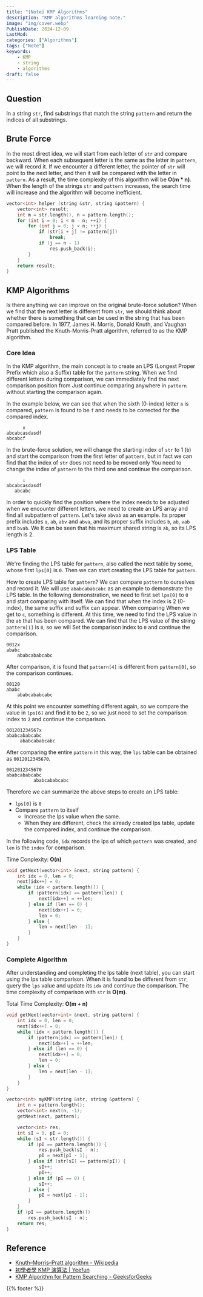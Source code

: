 ```yaml
---
title: "[Note] KMP Algorithms"
description: "KMP algorithms learning note."
image: "img/cover.webp"
PublishDate: 2024-12-09
LastMod: 
categories: ["Algorithms"]
tags: ["Note"]
keywords:
    - KMP
    - string
    - algorithms
draft: false
---
```


## Question

In a string `str`, find substrings that match the string `pattern` and return the indices of all substrings.

## Brute Force

In the most direct idea, we will start from each letter of `str` and compare backward. When each subsequent letter is the same as the letter in `pattern`, we will record it. If we encounter a different letter, the pointer of `str` will point to the next letter, and then it will be compared with the letter in `pattern`. As a result, the time complexity of this algorithm will be **O(m * n)**. When the length of the strings `str` and `pattern` increases, the search time will increase and the algorithm will become inefficient.

```cpp
vector<int> helper (string &str, string &pattern) {
    vector<int> result;
    int m = str.length(), n = pattern.length();
    for (int i = 0; i < m - n; ++i) {
        for (int j = 0; j < n; ++j) {
            if (str[i + j] != pattern[j])
                break;
            if (j == n - 1)
                res.push_back(i);
        }
    }
    return result;
}
```

## KMP Algorithms

Is there anything we can improve on the original brute-force solution? When we find that the next letter is different from `str`, we should think about whether there is something that can be used in the string that has been compared before. In 1977, James H. Morris, Donald Knuth, and Vaughan Pratt published the Knuth-Morris-Pratt algorithm, referred to as the KMP algorithm.

### Core Idea

In the KMP algorithm, the main concept is to create an LPS (Longest Proper Prefix which also a Suffix) table for the `pattern` string. When we find different letters during comparison, we can immediately find the next comparison position from Just continue comparing anywhere in `pattern` without starting the comparison again.

In the example below, we can see that when the sixth (0-index) letter `a` is compared, `pattern` is found to be `f` and needs to be corrected for the compared index.

```
      x
abcabcasdasdf
abcabcf
```

In the brute-force solution, we will change the starting index of `str` to 1 (`b`) and start the comparison from the first letter of `pattern`, but in fact we can find that the index of `str` does not need to be moved only You need to change the index of `pattern` to the third one and continue the comparison.

```
      ↓
abcabcasdasdf
   abcabc
```

In order to quickly find the position where the index needs to be adjusted when we encounter different letters, we need to create an LPS array and find all subpattern of `pattern`. Let's take `abvab` as an example. Its proper prefix includes `a`, `ab`, `abv` and `abva`, and its proper suffix includes `b`, `ab`, `vab` and `bvab`. We It can be seen that his maximum shared string is `ab`, so its LPS length is 2.

### LPS Table

We're finding the LPS table for `pattern`, also called the next table by some, whose first `lps[0]` is `0`. Then we can start creating the LPS table for `pattern`.

How to create LPS table for `pattern`? We can compare `pattern` to ourselves and record it. We will use `ababcababcabc` as an example to demonstrate the LPS table. In the following demonstration, we need to first set `lps[0]` to `0` and start comparing with itself. We can find that when the index is 2 (0-index), the same suffix and suffix can appear. When comparing When we get to `c`, something is different. At this time, we need to find the LPS value in the `ab` that has been compared. We can find that the LPS value of the string `pattern[1]` is `0`, so we will Set the comparison index to `0` and continue the comparison.

```
0012x
ababc
    ababcababcabc
```

After comparison, it is found that `pattern[4]` is different from `pattern[0]`, so the comparison continues.

```
00120
ababc
    ababcababcabc
```

At this point we encounter something different again, so we compare the value in `lps[6]` and find it to be `2`, so we just need to set the comparison index to `2` and continue the comparison.

```
001201234567x
ababcababcabc
     ababcababcabc
```

After comparing the entire `pattern` in this way, the `lps` table can be obtained as `0012012345670`.

```
0012012345670
ababcababcabc
          ababcababcabc
```

Therefore we can summarize the above steps to create an LPS table:
- `lps[0]` is `0`
- Compare `pattern` to itself
    - Increase the lps value when the same.
    - When they are different, check the already created lps table, update the compared index, and continue the comparison.

In the following code, `idx` records the lps of which `pattern` was created, and `len` is the `index` for comparison.

Time Conplexity: **O(n)**

```cpp
void getNext(vector<int> &next, string pattern) {
    int idx = 0, len = 0;
    next[idx++] = 0;
    while (idx < pattern.length()) {
        if (pattern[idx] == pattern[len]) {
            next[idx++] = ++len;
        } else if (len == 0) {
            next[idx++] = 0;
            len = 0;
        } else {
            len = next[len - 1];
        }
    }
}
```

### Complete Algorithm

After understanding and completing the lps table (next table), you can start using the lps table comparison. When it is found to be different from `str`, query the `lps` value and update its `idx` and continue the comparison. The time complexity of comparison with `str` is **O(m)**.

Total Time Complexity: **O(m + n)**

```cpp
void getNext(vector<int> &next, string pattern) {
    int idx = 0, len = 0;
    next[idx++] = 0;
    while (idx < pattern.length()) {
        if (pattern[idx] == pattern[len]) {
            next[idx++] = ++len;
        } else if (len == 0) {
            next[idx++] = 0;
            len = 0;
        } else {
            len = next[len - 1];
        }
    }
}

vector<int> myKMP(string &str, string &pattern) {
    int n = pattern.length();
    vector<int> next(n, -1);
    getNext(next, pattern);

    vector<int> res;
    int sI = 0, pI = 0;
    while (sI < str.length()) {
        if (pI == pattern.length()) {
            res.push_back(sI - n);
            pI = next[pI - 1];
        } else if (str[sI] == pattern[pI]) {
            sI++;
            pI++;
        } else if (pI == 0) {
            sI++;
        } else {
            pI = next[pI - 1];
        }
    }
    if (pI == pattern.length())
        res.push_back(sI - n);
    return res;
}
```

## Reference

- [Knuth–Morris–Pratt algorithm - Wikipedia](https://en.wikipedia.org/wiki/Knuth%E2%80%93Morris%E2%80%93Pratt_algorithm)
- [初學者學 KMP 演算法 | Yeefun](https://yeefun.github.io/kmp-algorithm-for-beginners/)
- [KMP Algorithm for Pattern Searching - GeeksforGeeks](https://www.geeksforgeeks.org/kmp-algorithm-for-pattern-searching/)

{{% footer %}}
